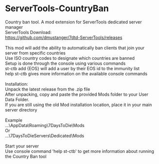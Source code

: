 # ServerTools-CountryBan
Country ban tool. A mod extension for ServerTools dedicated server manager<br>
ServerTools Download:<br>
https://github.com/dmustanger/7dtd-ServerTools/releases<br>
<br>
This mod will add the ability to automatically ban clients that join your server from specific countries<br> 
Use ISO country codes to designate which countries are banned<br>
Setup is done through the console using various commands<br>
st-ctb add {EOS} will add a user by their EOS id to the immunity list<br>
help st-ctb gives more information on the available console commands<br>
<br>
Installation:<br>
Unpack the latest release from the .zip file<br>
After unpacking, copy and paste the provided Mods folder to your User Data Folder.<br>
If you are still using the old Mod installation location, place it in your main server directory<br>
<br>
Example<br>
...\AppData\Roaming\7DaysToDie\Mods<br>
Or<br>
...\7DaysToDieServers\Dedicated\Mods<br>
<br>
Start your server<br>
Use console command 'help st-ctb' to get more information about running the Country Ban tool
